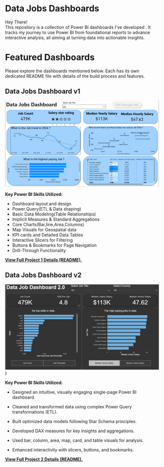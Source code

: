 # Data Jobs Dashboards

Hey There!  
This repository is a collection of Power BI dashboards I've developed . It tracks my journey to use Power BI from foundational reports to advance interactive analysis, all aiming at turning data into actionable insights.

# Featured Dashboards

Please explore the dashboards mentioned below. Each has its own dedicated README file with details of the build process and features.

## Data Jobs Dashboard v1

![Data Jobs Dashboard v1](/Images/dasboard_image1.png)

**Key Power BI Skills Utilized:**

- Dashboard layout and design
- Power Query(ETL & Data shaping)
- Basic Data Modeling(Table Relationships)
- Implicit Measures & Standard Aggregations
- Core Charts(Bar,line,Area,Columns)
- Map Visuals for Geospatial data
- KPI cards and Detailed Data Tables
- Interactive Slicers for Filtering
- Buttons & Bookmarks for Page Navigation
- Drill-Through Functionality

[**View Full Project 1 Details (README).**](/Data_Jobs_v1/README.md)


## Data Jobs Dashboard v2

![Data Jobs Dashboard v2](/Images/dasboard_v2_image1.png))

**Key Power BI Skills Utilized:**

- Designed an intuitive, visually engaging single-page Power BI dashboard.

- Cleaned and transformed data using complex Power Query transformations (ETL).

- Built optimized data models following Star Schema principles.

 - Developed DAX measures for key insights and aggregations.

- Used bar, column, area, map, card, and table visuals for analysis.

- Enhanced interactivity with slicers, buttons, and bookmarks.

[**View Full Project 2 Details (README).**](/Data_Jobs_v2/README.md)

